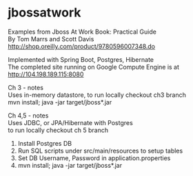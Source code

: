 # jbossatwork
Examples from Jboss At Work Book: Practical Guide\
By Tom Marrs and Scott Davis\
http://shop.oreilly.com/product/9780596007348.do

Implemented with Spring Boot, Postgres, Hibernate\
The completed site running on Google Compute Engine is at http://104.198.189.115:8080

Ch 3 - notes\
Uses in-memory datastore, to run locally checkout ch3 branch\
mvn install; java -jar target/jboss*.jar

Ch 4,5 - notes\
Uses JDBC, or JPA/Hibernate with Postgres\
to run locally checkout ch 5 branch
1. Install Postgres DB
2. Run SQL scripts under src/main/resources to setup tables
3. Set DB Username, Password in application.properties
4. mvn install; java -jar target/jboss*.jar
